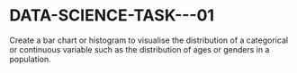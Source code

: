 # DATA-SCIENCE-TASK---01
Create a bar chart or histogram to visualise the distribution of a categorical or continuous variable such as the distribution of ages or genders in a population.
